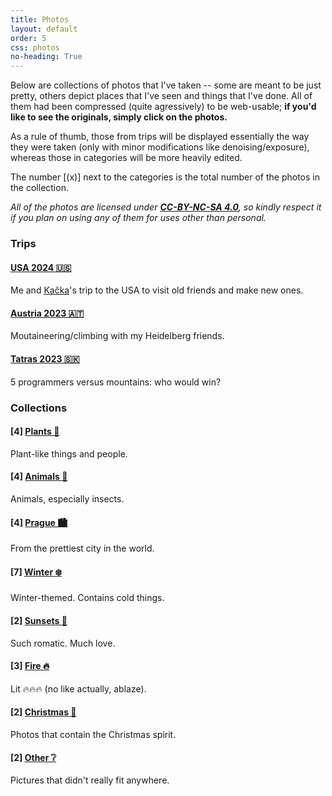 ```yaml
---
title: Photos
layout: default
order: 5
css: photos
no-heading: True
---
```


Below are collections of photos that I've taken -- some are meant to be just pretty, others depict places that I've seen and things that I've done.
All of them had been compressed (quite agressively) to be web-usable; **if you'd like to see the originals, simply click on the photos.**

As a rule of thumb, those from trips will be displayed essentially the way they were taken (only with minor modifications like denoising/exposure), whereas those in categories will be more heavily edited.

The number [\(x\)] next to the categories is the total number of the photos in the collection.

_All of the photos are licensed under **[CC-BY-NC-SA 4.0](https://creativecommons.org/licenses/by-nc-sa/4.0/)**, so kindly respect it if you plan on using any of them for uses other than personal._

### Trips

<!-- Right now, this stuff is duplicit in the photos metadata too. Fixme! -->

#### [USA 2024 🇺🇸](/photos/usa-2024/)
Me and <a class='secret' href='/assets/kacka.webp'>Kačka</a>'s trip to the USA to visit old friends and make new ones.

#### [Austria 2023 🇦🇹](/photos/austria-2023/)
Moutaineering/climbing with my Heidelberg friends.

#### [Tatras 2023 🇸🇰](/photos/tatras-2023/)
5 programmers versus mountains: who would win?

### Collections

#### [4] [Plants 🌻](/photos/plants/)
Plant-like things and people.

#### [4] [Animals 🐝](/photos/animals/)
Animals, especially insects.

#### [4] [Prague 🏙️](/photos/prague/)
From the prettiest city in the world.

#### [7] [Winter ❄️](/photos/winter/)
Winter-themed. Contains cold things.

#### [2] [Sunsets 🌇](/photos/sunsets/)
Such romatic. Much love.

#### [3] [Fire 🔥](/photos/fire/)
Lit 🔥🔥🔥 (no like actually, ablaze).

#### [2] [Christmas 🎄](/photos/christmas/)
Photos that contain the Christmas spirit.

#### [2] [Other ❔](/photos/other/)
Pictures that didn't really fit anywhere.

